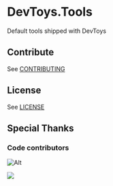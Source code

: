 # DevToys.Tools
Default tools shipped with DevToys

## Contribute

See [CONTRIBUTING](CONTRIBUTING.md)

## License

See [LICENSE](LICENSE.md)

## Special Thanks

### Code contributors

![Alt](https://repobeats.axiom.co/api/embed/e76e64a9207191c022b4275297842be00c7d2591.svg "Repobeats analytics image")

<a href="https://github.com/DevToys-app/DevToys.Tools/graphs/contributors">
  <img src="https://contrib.rocks/image?repo=DevToys-app/DevToys.Tools" />
</a>